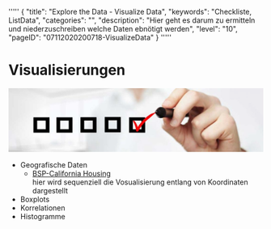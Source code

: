 '''''
{
"title": "Explore the Data - Visualize Data",
"keywords": "Checkliste, ListData",
"categories": "",
"description": "Hier geht es darum zu ermitteln und niederzuschreiben welche Daten ebnötigt werden",
"level": "10",
"pageID": "07112020200718-VisualizeData"
}
'''''

# Visualisierungen

![BannerChecklist](./../imgs/2020-11-19-08-20-02.png)

- Geografische Daten
  - [BSP-California Housing](16112020-10-California-Housing-EDA)<br> hier wird sequenziell die Vosualisierung entlang von Koordinaten dargestellt
- Boxplots
- Korrelationen
- Histogramme


